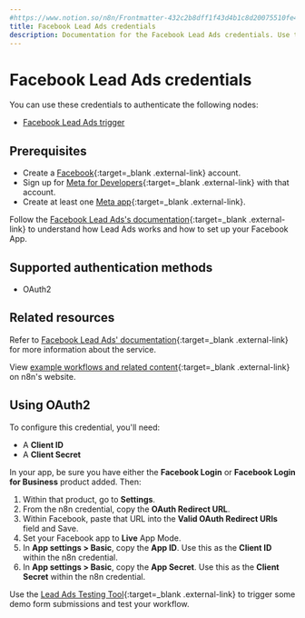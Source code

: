 ```yaml
---
#https://www.notion.so/n8n/Frontmatter-432c2b8dff1f43d4b1c8d20075510fe4
title: Facebook Lead Ads credentials
description: Documentation for the Facebook Lead Ads credentials. Use these credentials to authenticate Facebook Lead Ads in n8n, a workflow automation platform.
---
```


# Facebook Lead Ads credentials

You can use these credentials to authenticate the following nodes:

* [Facebook Lead Ads trigger](/integrations/builtin/trigger-nodes/n8n-nodes-base.facebookleadadstrigger/)

## Prerequisites

- Create a [Facebook](https://www.facebook.com/){:target=_blank .external-link} account.
- Sign up for [Meta for Developers](https://developers.facebook.com/){:target=_blank .external-link} with that account.
- Create at least one [Meta app](https://developers.facebook.com/docs/development/create-an-app){:target=_blank .external-link}.

Follow the [Facebook Lead Ads's documentation](https://developers.facebook.com/docs/marketing-api/guides/lead-ads/){:target=_blank .external-link} to understand how Lead Ads works and how to set up your Facebook App.

## Supported authentication methods

- OAuth2

## Related resources

Refer to [Facebook Lead Ads' documentation](https://developers.facebook.com/docs/marketing-api/guides/lead-ads/){:target=_blank .external-link} for more information about the service.

View [example workflows and related content](https://n8n.io/integrations/facebook-lead-ads-trigger/){:target=_blank .external-link} on n8n's website.

## Using OAuth2

To configure this credential, you'll need:

- A **Client ID**
- A **Client Secret**

In your app, be sure you have either the **Facebook Login** or **Facebook Login for Business** product added. Then:

1. Within that product, go to **Settings**.
2. From the n8n credential, copy the **OAuth Redirect URL**.
3. Within Facebook, paste that URL into the **Valid OAuth Redirect URIs** field and Save.
4. Set your Facebook app to **Live** App Mode.
5. In **App settings > Basic**, copy the **App ID**. Use this as the **Client ID** within the n8n credential.
6. In **App settings > Basic**, copy the **App Secret**. Use this as the **Client Secret** within the n8n credential.

Use the [Lead Ads Testing Tool](https://developers.facebook.com/tools/lead-ads-testing){:target=_blank .external-link} to trigger some demo form submissions and test your workflow.
